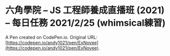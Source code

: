 # 六角學院 – JS 工程師養成直播班 (2021) – 每日任務 2021/2/25 (whimsical練習)

A Pen created on CodePen.io. Original URL: [https://codepen.io/andy1021/pen/ExNovee](https://codepen.io/andy1021/pen/ExNovee).


